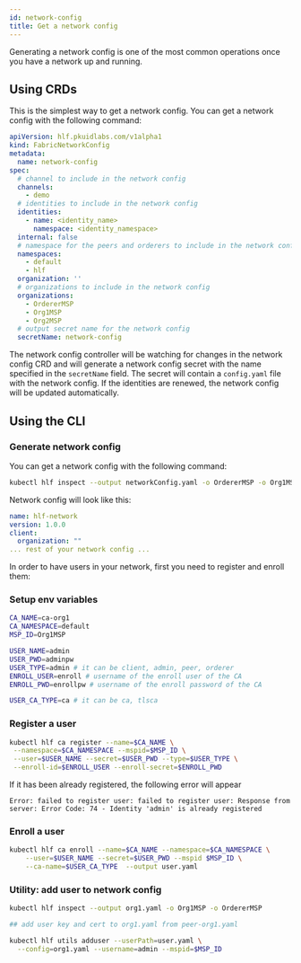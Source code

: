 ```yaml
---
id: network-config
title: Get a network config
---
```


Generating a network config is one of the most common operations once you have a network up and running.

## Using CRDs

This is the simplest way to get a network config. You can  get a network config with the following command:

```yaml
apiVersion: hlf.pkuidlabs.com/v1alpha1
kind: FabricNetworkConfig
metadata:
  name: network-config
spec:
  # channel to include in the network config
  channels:
    - demo
  # identities to include in the network config
  identities:
    - name: <identity_name>
      namespace: <identity_namespace>
  internal: false
  # namespace for the peers and orderers to include in the network config
  namespaces:
    - default
    - hlf
  organization: ''
  # organizations to include in the network config
  organizations:
    - OrdererMSP
    - Org1MSP
    - Org2MSP
  # output secret name for the network config
  secretName: network-config
```

The network config controller will be watching for changes in the network config CRD and will generate a network config secret with the name specified in the `secretName` field. The secret will contain a `config.yaml` file with the network config. If the identities are renewed, the network config will be updated automatically.


## Using the CLI

### Generate network config

You can get a network config with the following command:

```bash
kubectl hlf inspect --output networkConfig.yaml -o OrdererMSP -o Org1MSP
```

Network config will look like this:

```yaml
name: hlf-network
version: 1.0.0
client:
  organization: ""
... rest of your network config ...
```

In order to have users in your network, first you need to register and enroll them:


### Setup env variables
```bash
CA_NAME=ca-org1
CA_NAMESPACE=default
MSP_ID=Org1MSP

USER_NAME=admin
USER_PWD=adminpw
USER_TYPE=admin # it can be client, admin, peer, orderer
ENROLL_USER=enroll # username of the enroll user of the CA
ENROLL_PWD=enrollpw # username of the enroll password of the CA

USER_CA_TYPE=ca # it can be ca, tlsca
```
### Register a user

```bash
kubectl hlf ca register --name=$CA_NAME \
 --namespace=$CA_NAMESPACE --mspid=$MSP_ID \
 --user=$USER_NAME --secret=$USER_PWD --type=$USER_TYPE \
 --enroll-id=$ENROLL_USER --enroll-secret=$ENROLL_PWD
```
If it has been already registered, the following error will appear
```log
Error: failed to register user: failed to register user: Response from server: Error Code: 74 - Identity 'admin' is already registered
```

### Enroll a user
```bash
kubectl hlf ca enroll --name=$CA_NAME --namespace=$CA_NAMESPACE \
    --user=$USER_NAME --secret=$USER_PWD --mspid $MSP_ID \
    --ca-name=$USER_CA_TYPE  --output user.yaml
```

### Utility: add user to network config

```bash
kubectl hlf inspect --output org1.yaml -o Org1MSP -o OrdererMSP

## add user key and cert to org1.yaml from peer-org1.yaml

kubectl hlf utils adduser --userPath=user.yaml \
  --config=org1.yaml --username=admin --mspid=$MSP_ID
```
